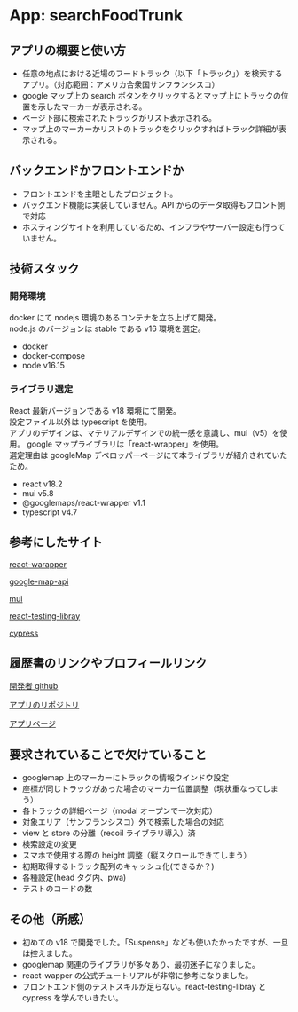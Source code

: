 # App: searchFoodTrunk

## アプリの概要と使い方

- 任意の地点における近場のフードトラック（以下「トラック」）を検索するアプリ。（対応範囲：アメリカ合衆国サンフランシスコ）
- google マップ上の search ボタンをクリックするとマップ上にトラックの位置を示したマーカーが表示される。
- ページ下部に検索されたトラックがリスト表示される。
- マップ上のマーカーかリストのトラックをクリックすればトラック詳細が表示される。

## バックエンドかフロントエンドか

- フロントエンドを主眼としたプロジェクト。
- バックエンド機能は実装していません。API からのデータ取得もフロント側で対応
- ホスティングサイトを利用しているため、インフラやサーバー設定も行っていません。

## 技術スタック

### 開発環境

docker にて nodejs 環境のあるコンテナを立ち上げて開発。  
node.js のバージョンは stable である v16 環境を選定。

- docker
- docker-compose
- node v16.15

### ライブラリ選定

React 最新バージョンである v18 環境にて開発。  
設定ファイル以外は typescript を使用。  
アプリのデザインは、マテリアルデザインでの統一感を意識し、mui（v5）を使用。
google マップライブラリは「react-wrapper」を使用。  
選定理由は googleMap デベロッパーページにて本ライブラリが紹介されていたため。

- react v18.2
- mui v5.8
- @googlemaps/react-wrapper v1.1
- typescript v4.7

## 参考にしたサイト

[react-warapper](https://developers.google.com/maps/documentation/javascript/react-map?hl=ja)

[google-map-api](https://developers.google.com/maps/documentation/javascript/reference)

[mui](https://developers.google.com/maps/documentation/javascript/reference)

[react-testing-libray](https://qiita.com/ossan-engineer/items/4757d7457fafd44d2d2f)

[cypress](https://docs.cypress.io/guides/references/best-practices)

## 履歴書のリンクやプロフィールリンク

[開発者 github](https://github.com/junwatanabe72)

[アプリのリポジトリ](https://github.com/junwatanabe72/uberChallenge)

[アプリページ](https://uberchallenge.netlify.app/)

## 要求されていることで欠けていること

- googlemap 上のマーカーにトラックの情報ウインドウ設定
- 座標が同じトラックがあった場合のマーカー位置調整（現状重なってしまう）
- 各トラックの詳細ページ（modal オープンで一次対応）
- 対象エリア（サンフランシスコ）外で検索した場合の対応
- view と store の分離（recoil ライブラリ導入）済
- 検索設定の変更
- スマホで使用する際の height 調整（縦スクロールできてしまう）
- 初期取得するトラック配列のキャッシュ化(できるか？)
- 各種設定(head タグ内、pwa)
- テストのコードの数

## その他（所感）

- 初めての v18 で開発でした。「Suspense」なども使いたかったですが、一旦は控えました。
- googlemap 関連のライブラリが多々あり、最初迷子になりました。
- react-wapper の公式チュートリアルが非常に参考になりました。
- フロントエンド側のテストスキルが足らない。react-testing-libray と cypress を学んでいきたい。
